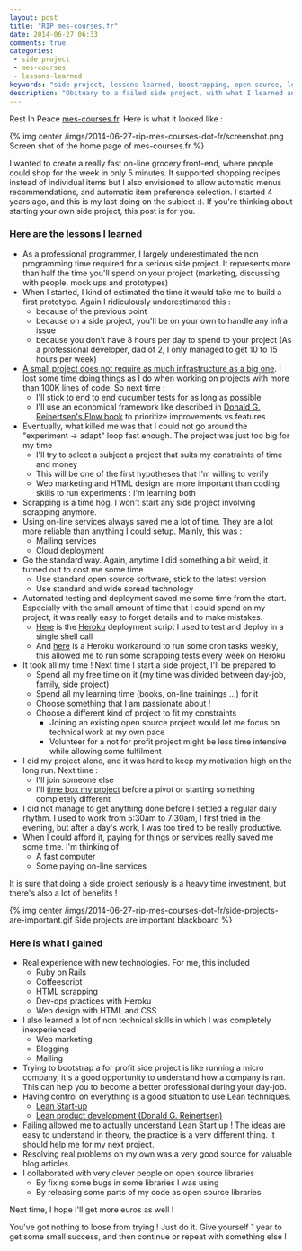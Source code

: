 ```yaml
---
layout: post
title: "RIP mes-courses.fr"
date: 2014-06-27 06:33
comments: true
categories:
 - side project
 - mes-courses
 - lessons-learned
keywords: "side project, lessons learned, boostrapping, open source, lean Start-up"
description: "Obituary to a failed side project, with what I learned and what I gained"
---
```

Rest In Peace [mes-courses.fr](https://dl.dropboxusercontent.com/u/206938/mes-courses.fr/archives/index.html). Here is what it looked like :

{% img center /imgs/2014-06-27-rip-mes-courses-dot-fr/screenshot.png Screen shot of the home page of mes-courses.fr %}

I wanted to create a really fast on-line grocery front-end, where people could shop for the week in only 5 minutes. It supported shopping recipes instead of individual items but I also envisioned to allow automatic menus recommendations, and automatic item preference selection. I started 4 years ago, and this is my last doing on the subject :). If you're thinking about starting your own side project, this post is for you.

### Here are the lessons I learned

* As a professional programmer, I largely underestimated the non programming time required for a serious side project. It represents more than half the time you'll spend on your project (marketing, discussing with people, mock ups and prototypes)
* When I started, I kind of estimated the time it would take me to build a first prototype. Again I ridiculously underestimated this :
  * because of the previous point
  * because on a side project, you'll be on your own to handle any infra issue
  * because you don't have 8 hours per day to spend to your project (As a professional developer, dad of 2, I only managed to get 10 to 15 hours per week)
* [A small project does not require as much infrastructure as a big one](/programming-as-an-exponential-problem/). I lost some time doing things as I do when working on projects with more than 100K lines of code. So next time :
  * I'll stick to end to end cucumber tests for as long as possible
  * I'll use an economical framework like described in [Donald G. Reinertsen's Flow book](http://www.amazon.fr/The-Principles-Product-Development-Flow/dp/1935401009) to prioritize improvements vs features
* Eventually, what killed me was that I could not go around the "experiment -> adapt" loop fast enough. The project was just too big for my time
  * I'll try to select a subject a project that suits my constraints of time and money
  * This will be one of the first hypotheses that I'm willing to verify
  * Web marketing and HTML design are more important than coding skills to run experiments : I'm learning both
* Scrapping is a time hog. I won't start any side project involving scrapping anymore.
* Using on-line services always saved me a lot of time. They are a lot more reliable than anything I could setup. Mainly, this was :
  * Mailing services
  * Cloud deployment
* Go the standard way. Again, anytime I did something a bit weird, it turned out to cost me some time
  * Use standard open source software, stick to the latest version
  * Use standard and wide spread technology
* Automated testing and deployment saved me some time from the start. Especially with the small amount of time that I could spend on my project, it was really easy to forget details and to make mistakes.
  * [Here](https://github.com/philou/mes-courses/blob/master/lib/mes_courses/deployment.rb) is the [Heroku](https://www.heroku.com/) deployment script I used to test and deploy in a single shell call
  * And [here](https://github.com/philou/mes-courses/blob/master/lib/mes_courses/utils/scheduled_tasks.rb) is a Heroku workaround to run some cron tasks weekly, this allowed me to run some scrapping tests every week on Heroku
* It took all my time ! Next time I start a side project, I'll be prepared to
  * Spend all my free time on it (my time was divided between day-job, family, side project)
  * Spend all my learning time (books, on-line trainings ...) for it
  * Choose something that I am passionate about !
  * Choose a different kind of project to fit my constraints
    * Joining an existing open source project would let me focus on technical work at my own pace
    * Volunteer for a not for profit project might be less time intensive while allowing some fulfilment
* I did my project alone, and it was hard to keep my motivation high on the long run. Next time :
  * I'll join someone else
  * I'll [time box my project](/my-own-side-project-best-practices-after-reading-the-side-project-book/) before a pivot or starting something completely different
* I did not manage to get anything done before I settled a regular daily rhythm. I used to work from 5:30am to 7:30am, I first tried in the evening, but after a day's work, I was too tired to be really productive.
* When I could afford it, paying for things or services really saved me some time. I'm thinking of
  * A fast computer
  * Some paying on-line services

It is sure that doing a side project seriously is a heavy time investment, but there's also a lot of benefits !

{% img center /imgs/2014-06-27-rip-mes-courses-dot-fr/side-projects-are-important.gif Side projects are important blackboard %}

### Here is what I gained

* Real experience with new technologies. For me, this included
  * Ruby on Rails
  * Coffeescript
  * HTML scrapping
  * Dev-ops practices with Heroku
  * Web design with HTML and CSS
* I also learned a lot of non technical skills in which I was completely inexperienced
  * Web marketing
  * Blogging
  * Mailing
* Trying to bootstrap a for profit side project is like running a micro company, it's a good opportunity to understand how a company is ran. This can help you to become a better professional during your day-job.
* Having control on everything is a good situation to use Lean techniques.
  * [Lean Start-up](http://www.amazon.com/The-Lean-Startup-Entrepreneurs-Continuous/dp/0307887898/ref=sr_1_1?ie=UTF8&qid=1404024050&sr=8-1&keywords=lean+startup)
  * [Lean product development (Donald G. Reinertsen)](http://www.amazon.com/The-Principles-Product-Development-Flow/dp/1935401009/ref=sr_1_1?ie=UTF8&qid=1404024094&sr=8-1&keywords=reinersten)
* Failing allowed me to actually understand Lean Start up ! The ideas are easy to understand in theory, the practice is a very different thing. It should help me for my next project.
* Resolving real problems on my own was a very good source for valuable blog articles.
* I collaborated with very clever people on open source libraries
  * By fixing some bugs in some libraries I was using
  * By releasing some parts of my code as open source libraries

Next time, I hope I'll get more euros as well !

You've got nothing to loose from trying ! Just do it. Give yourself 1 year to get some small success, and then continue or repeat with something else !
